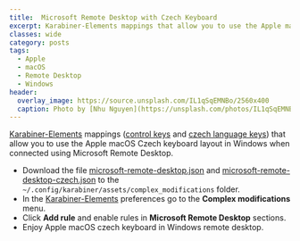 ```yaml
---
title:  Microsoft Remote Desktop with Czech Keyboard
excerpt: Karabiner-Elements mappings that allow you to use the Apple macOS Czech keyboard layout in Windows when connected using Microsoft Remote Desktop.
classes: wide
category: posts
tags:
  - Apple
  - macOS
  - Remote Desktop
  - Windows
header:
  overlay_image: https://source.unsplash.com/IL1qSqEMNBo/2560x400
  caption: Photo by [Nhu Nguyen](https://unsplash.com/photos/IL1qSqEMNBo) on [Unsplash](https://unsplash.com)
---
```

[Karabiner-Elements](https://karabiner-elements.pqrs.org) mappings ([control keys](https://github.com/prehor/dotfiles/blob/master/karabiner/assets/complex_modifications/microsoft-remote-desktop.json) and [czech language keys](https://github.com/prehor/dotfiles/blob/master/karabiner/assets/complex_modifications/microsoft-remote-desktop-czech.json)) that allow you to use the Apple macOS Czech keyboard layout in Windows when connected using Microsoft Remote Desktop.

* Download the file [microsoft-remote-desktop.json](https://raw.githubusercontent.com/prehor/dotfiles/master/karabiner/assets/complex_modifications/microsoft-remote-desktop.json) and [microsoft-remote-desktop-czech.json](https://raw.githubusercontent.com/prehor/dotfiles/master/karabiner/assets/complex_modifications/microsoft-remote-desktop-czech.json) to the `~/.config/karabiner/assets/complex_modifications` folder.
* In the [Karabiner-Elements](https://karabiner-elements.pqrs.org) preferences go to the **Complex modifications** menu.
* Click **Add rule** and  enable rules in **Microsoft Remote Desktop** sections.
* Enjoy Apple macOS czech keyboard in Windows remote desktop.
